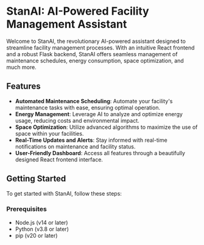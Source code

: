 # StanAI: AI-Powered Facility Management Assistant

Welcome to StanAI, the revolutionary AI-powered assistant designed to streamline facility management processes. With an intuitive React frontend and a robust Flask backend, StanAI offers seamless management of maintenance schedules, energy consumption, space optimization, and much more.

## Features

- **Automated Maintenance Scheduling**: Automate your facility's maintenance tasks with ease, ensuring optimal operation.
- **Energy Management**: Leverage AI to analyze and optimize energy usage, reducing costs and environmental impact.
- **Space Optimization**: Utilize advanced algorithms to maximize the use of space within your facilities.
- **Real-Time Updates and Alerts**: Stay informed with real-time notifications on maintenance and facility status.
- **User-Friendly Dashboard**: Access all features through a beautifully designed React frontend interface.

## Getting Started

To get started with StanAI, follow these steps:

### Prerequisites

- Node.js (v14 or later)
- Python (v3.8 or later)
- pip (v20 or later)
